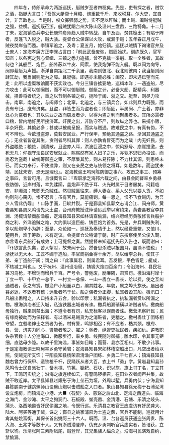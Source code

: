 <!-- { "loadSidebar": true } -->
　　四年冬，侍郎承命为两浙巡抚，艇贼岁至者四稔矣。先是，吏有探之者，贼饮之酒，指艇大言曰：『吾驾大艇齎十月粮、炮重数千斤，来收税耳。尔大吏，宜自计，非吾敌也』。当是时，权众寡强弱之势，实不足以歼贼；而土贼、闽贼恃艇贼之强，益横。巡抚既莅浙，艇贼犹踞台州大陈山及温州三盘嶴，三路犄角。十二月丁未，定海镇总兵李公长庚帅舟师趋入贼中转战，自午及酉，焚其桅出；有陷于阵者，反篷飞入脱之，贼大骇。提督仓公保谋以火攻，或漏于贼；五年春正月戊午，贼夜焚岸刍而遁。李镇军追之，及粤；夏五月，始归镇。巡抚以贼情下询诸官弁及士庶人；定海孝廉方正李巽占言曰：『前此武备废弛，贼匪始扰。训练既久，官军知奋；以各宪之劳心督缉、三镇之悉力追捕，曾不克擒一渠魁、取一全胜者，其故何也？其船巨、炮巨，船外蔽以牛皮、网索，使我炮弹不能入艇。既以闽为向导，闽即藉艇为声援。浙洋自南距北二千余里，我南则彼北、我北则彼南；我当艇则闽肆其劫，我当闽则艇为之障。且艇强，即遇亦未能必胜；闽狡，即未遇已望而先走：此所以虚糜粮饷而不获实效也。今分三镇各掳要地，巡缉本洋；一遇盗船，尽力攻击：此可以御闽贼，而不可以御艇贼。御艇之计，必备大船、配精兵、利器械，择善将者统之，重之以节制各镇之权，扼险于闽、浙之交。艇至，则尽力攻击。南窜，南追之，与闽师合；北窜，北追之，与三镇兵合。如此则兵力既强，而责有专归，庶有济矣。且盗，非皆生而为盗者也；即艇匪，半属闽、广土着，亦非处心为盗者也：其以失业之故而窃发者少、以得为盗之利而聚集者多。其所必需者口粮，皆内地好民所接济耳。奸民之出，非防守不严，则故纵之弊也。采捕小贩，半杂奸民，其偷必多；甚或以被劫呈报，而实与贼通。故难民之中，有真有伪，不可不辨也。今欲澄盗源，莫若安民业。严行保甲，预绝其通盗之路、渐回其通盗之心；无业者皆遂其生，贪利者尽科其罪：则人亦孰肯冒死而为之哉！内无奸民，则外盗粮绝；粮绝，则溃散。且盗亦人耳，洪波巨浸之中，惊风怒号、崩崖撞激，去死无几；仰视守法良民安居就业，熙熙然有家人妇子之乐，亦孰不思归命投诚，而尚忍为盗哉！故统筹御盗之策，不厚集其势，则未易猝除；不力杜其源，则患终未已。而实力奉行，不使滋弊，则又在亲民之吏与统领之将耳。如是数年，而盗犹未靖、民犹未安，恐无是理也』。定海教谕王呜珂陈防御之事六、攻击之事三、预筹之事四，言皆可用。且慷慨言曰：『卑职承乏海邦六载之间，由县会同督率乡勇昼夜防御，近岸村落，幸免蹂躏，盖炮声不绝于耳、火光时属于目者屡矣。珂籍临安，非濒海；教职无杀贼任。然见贼匪往来，缚人妻女、系人父兄以要人货，不如约则剖心脔肉，惨不忍言；虽有官兵，莫能痛剿。每一思之，恨不飞食贼肉，为吾乡人雪此仇辱』！口陈手画，目眦并裂。于是鄞县知县郭文志请合江、闽舟师，黄岩县知县周凤鸣请先灭土盗，台州府教授沈焯请厉武举以寓约束，黄岩县教官李其澜、汤棫请禁商船渔船，定海县知县宋如林请查偷漏，绍兴府经历黄敬修言兵船护商之利、外洋追贼之难，大约俱以造巨船、铸巨炮为首务。先是，弁兵剿贼失利，多以船炮卑小为辞；至是，众论如一。巡抚及奏请于上，然以经费重繁，又值川、楚用兵，难于筹款，未有定议。会提督仓公特请于朝，时广东按察使吴公俊入觐，亦言粤东兵船行有成效；上可提督之奏。然提督未知巡抚先已入告也，既而谢曰：『仆欲言此久矣，苦人掣肘，故未闻于公。然吾思杀贼以报国耳，虽谪不恤也』！浙抚以无大木、工匠不嫺于造船，率官商捐金得十余万，尽以给李总兵，使其子弟、亲丁造船于闽；谓之曰：『此事属君，则属君耳。吾发银，平色皆足；艇成，不核减工料也』。又于杭州、温州设冶局，铸锻大炮四百余门；令沿海州、县民壮兼习鸟枪，不增饷而增兵千百。严号令，警弛废，励廉隅，肃赏罚。檄沿海村岸十丁立一甲、十甲立一总甲、一村立一总保、一山一嶴立一嶴长，给以费，使之互纠通贼者，获之有赏。檄渔户小船垩以白，编其姓名、年貌，属之埠头旗长。晨出者暮必返，不返者有稽；远赴者呜于长。船之偶者分正脚，私驾者毁其船。檄汛口：凡船出嶴稽之，人口持米升五合，验以印票；私漏者执之，执私漏者赏以所漏之物。檄海滨冶者迁入城，私造铁器出城者有诛。檄兵船漏硝磺以济贼者斩。檄商船毋独行，贼来则禁出海；不遵令者有罚，私充标客以误商者诛。檄营汛察奸民；民有缘商被劫而为保释者、有以酒米易贼货为之消赃者，吏稽之。檄村嶴壮丁团练相守望，立耆老绅士之贤者为长。村有警，鸣锣相召；有不应者，梏其颈。檄府、县、营、汛实力同心，贤能者敬之、擢之；弛者、纵胥吏扰民者，疾如仇。遴教职佐杂官数十人分巡海口，微服步行，率乡勇、线民随时御捕；雕木印，令其事无钜细，直达毋少隐。以故千里海澨，事皆如目睹；而营、县亦互相纠，不敢少讳事。于是定海教谕王鸣珂率乡勇守黄岩；定海县知县宋如林稽空船出口，凡空出者给以照，使贼无所支饰；平阳县知县杨荣肃清渔户团练、乡勇二千七百人；镇海县知县魏右曾力行保甲、造铁枪千杆，民踊跃从者大百，衣上书「勇」字。黄岩县知县孙凤鸣令士民自派壮丁，备木棍、竹筅、锄耙、石块，识以旗，旗上书丁名，丁立其下，王鸣珂实统之；沿海之旗连续如云，有警鸣锣相召，在田业农者闻声并集，故贼不敢近岸。太平县知县赵耀彤于海上垒石为垣，外周以堑，兵勇内伏；宁海县知县陈鹏南于健跳螺师山设劈山炮以击贼船之入口者。象山县知县徐元梅于石浦泥湾设立炮房，而镇海之小港、大■〈石契〉头、慈谿之后山北、定海之西道头、临海之海门、金沙滩、太平之狗洞门、石板殿、鲎壳嶴、金清港、石塘、乐清之岐头、蒲头、洛西地嶴皆奸民偷漏之地，令既行巡。乐清县之教官王应虞访有奸民龚大、陆大、阿买等通于贼，诛之；鄞县之姚家浦夙为土盗之薮，官兵不能制，巡抚用计禽其魁姚富衡，其保长首出姚阿三十六人。既而，温、台各巡员获通盗张周贵、陈大海、王兆才等数十人。又有浙贼潜登岸，伪充乡勇刺听官兵虚实者，皆诘获，立斩以徇。乐清张阿三素附凤尾，贼登岸，其兄集族人缢杀之。沿海村民演戏自约，禁偷漏。
